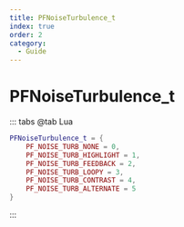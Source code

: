 ```yaml
---
title: PFNoiseTurbulence_t
index: true
order: 2
category:
  - Guide
---
```


# PFNoiseTurbulence_t
::: tabs
@tab Lua
```lua
PFNoiseTurbulence_t = {
    PF_NOISE_TURB_NONE = 0,
    PF_NOISE_TURB_HIGHLIGHT = 1,
    PF_NOISE_TURB_FEEDBACK = 2,
    PF_NOISE_TURB_LOOPY = 3,
    PF_NOISE_TURB_CONTRAST = 4,
    PF_NOISE_TURB_ALTERNATE = 5
}
```
:::